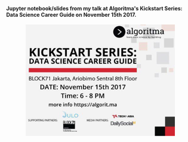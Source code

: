 #### Jupyter notebook/slides from my talk at Algoritma's Kickstart Series: Data Science Career Guide on November 15th 2017.


<p align="center">
<img src="images/kickstart.png" align="middle" alt="Drawing" width="400" height="300"/>
</p>



